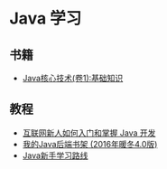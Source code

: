 # Java 学习

## 书籍

- [Java核心技术(卷1):基础知识](https://www.amazon.cn/Java%E6%A0%B8%E5%BF%83%E6%8A%80%E6%9C%AF-%E5%9F%BA%E7%A1%80%E7%9F%A5%E8%AF%86-%E5%87%AF-S-%E9%9C%8D%E6%96%AF%E7%89%B9%E6%9B%BC/dp/B01M06CLQM/ref=sr_1_1?ie=UTF8&qid=1481177730&sr=8-1&keywords=Java+%E6%A0%B8%E5%BF%83%E6%8A%80%E6%9C%AF%EF%BC%9A%E5%8D%B71+%E5%9F%BA%E7%A1%80%E7%9F%A5%E8%AF%86)

## 教程

 - [互联网新人如何入门和掌握 Java 开发](https://zhuanlan.zhihu.com/p/21371311?hmsr=toutiao.io&utm_medium=toutiao.io&utm_source=toutiao.io)
 - [我的Java后端书架 (2016年暖冬4.0版)](http://calvin1978.blogcn.com/articles/bookshelf16.html?hmsr=toutiao.io&utm_medium=toutiao.io&utm_source=toutiao.io)
 - [Java新手学习路线](http://www.jianshu.com/p/196f5e3be91a)